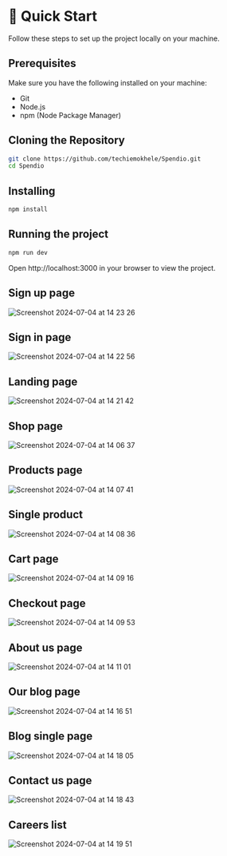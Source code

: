 # 🤸 Quick Start

Follow these steps to set up the project locally on your machine.

## Prerequisites

Make sure you have the following installed on your machine:

- Git
- Node.js
- npm (Node Package Manager)

## Cloning the Repository

```bash
git clone https://github.com/techiemokhele/Spendio.git
cd Spendio
```

## Installing

```bash
npm install
```

## Running the project

```bash
npm run dev
```

Open http://localhost:3000 in your browser to view the project.

## Sign up page 
![Screenshot 2024-07-04 at 14 23 26](https://github.com/techiemokhele/classnova/assets/67394147/11b269a5-197f-443b-94af-4c5a261532a6)

## Sign in page
![Screenshot 2024-07-04 at 14 22 56](https://github.com/techiemokhele/classnova/assets/67394147/09583fc7-4ffd-4a3b-a460-248fe3c5fe71)

## Landing page
![Screenshot 2024-07-04 at 14 21 42](https://github.com/techiemokhele/classnova/assets/67394147/c55e652d-06f4-4b5a-ad3a-b92e70e14eda)

## Shop page

![Screenshot 2024-07-04 at 14 06 37](https://github.com/techiemokhele/classnova/assets/67394147/96982f20-8876-4503-8c3b-8eb29e374339)

## Products page

![Screenshot 2024-07-04 at 14 07 41](https://github.com/techiemokhele/classnova/assets/67394147/311ff5d3-7ce9-46f0-91b6-da26ddf737c3)

## Single product

![Screenshot 2024-07-04 at 14 08 36](https://github.com/techiemokhele/classnova/assets/67394147/b51e33d8-9f86-400d-a27d-9d5c1a3f6203)

## Cart page

![Screenshot 2024-07-04 at 14 09 16](https://github.com/techiemokhele/classnova/assets/67394147/00191043-a8a1-49da-babf-f1ae689fa486)

## Checkout page

![Screenshot 2024-07-04 at 14 09 53](https://github.com/techiemokhele/classnova/assets/67394147/81b2e587-dcc3-452d-930c-cc1da0657178)

## About us page

![Screenshot 2024-07-04 at 14 11 01](https://github.com/techiemokhele/classnova/assets/67394147/6f2ed005-4d6b-44ed-afb0-384efeffd06c)

## Our blog page

![Screenshot 2024-07-04 at 14 16 51](https://github.com/techiemokhele/classnova/assets/67394147/16e035e0-7c4c-4e69-981b-b8a703738e74)

## Blog single page

![Screenshot 2024-07-04 at 14 18 05](https://github.com/techiemokhele/classnova/assets/67394147/6c7162b8-1393-4648-9256-09d443c88f38)

## Contact us page 

![Screenshot 2024-07-04 at 14 18 43](https://github.com/techiemokhele/classnova/assets/67394147/ece2cce6-d9b4-4676-8d51-71e426773659)

## Careers list

![Screenshot 2024-07-04 at 14 19 51](https://github.com/techiemokhele/classnova/assets/67394147/6d64e0e3-9f5f-4e48-88fb-1b3e0f0dd303)

